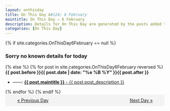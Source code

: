 ```yaml
---
layout: onthisday
title: On This Day &#124; 6 February
maintitle: On This Day — 6 February
description: Details for On This Day are generated by the posts added to the website so the content is subject to changes/updates over time.
categories: [On This Day]
---
```


{% if site.categories.OnThisDay6February == null %}
<h3>Sorry no known details for today</h3>
{% else %}
{% for post in site.categories.OnThisDay6February reversed %}
<strong>{{ post.before }}{{ post.date | date: "%e %B %Y" }}{{ post.after }}</strong>
<ul>
<li> ——: <a class="{{ post.class }}" href="{{ post.url }}"><strong>{{ post.maintitle }}</strong> - {{ post.post_description }}</a></li>
</ul>
{% endfor %}
{% endif %}
<br />
<div style="background-color: #f3f3f3; padding: 10px; border-radius: 5px; text-align: center; display: flex; justify-content: space-evenly;">
<a href="/onthisday/02/02-05">« Previous Day</a>
<span style="visibility:hidden;">[ Visit Leap Year February 29 ]</span>
<a href="/onthisday/02/02-07">Next Day »</a>
</div>
